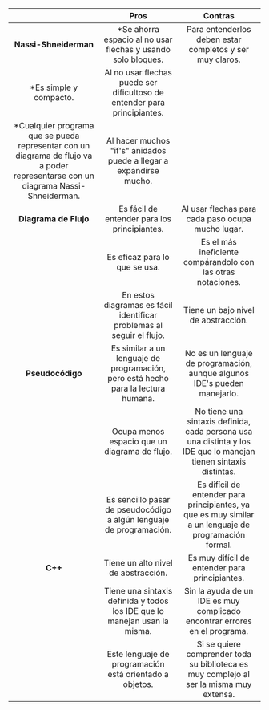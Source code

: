 |                   | Pros                                                                                                                             | Contras|
|:-------------------:|:----------------------------------------------------------------------------------------------------------------------------------:|:-------------------------------------------------------------------------------------------------------------------:|
| **Nassi-Shneiderman** | *Se ahorra espacio al no usar flechas y usando solo bloques.                                                                       | Para entenderlos deben estar completos y ser muy claros.                                                          |
|                    *Es simple y compacto.                                                                                                            | Al no usar flechas puede ser dificultoso de entender para principiantes.                                          |
|                    *Cualquier programa que se pueda representar con un diagrama de flujo va a poder representarse con un diagrama Nassi-Shneiderman. | Al hacer muchos "if's" anidados puede a llegar a expandirse mucho.                                                |
| **Diagrama de Flujo**| Es fácil de entender para los principiantes.                                                                                     | Al usar flechas para cada paso ocupa mucho lugar.                                                                 |
|                   | Es eficaz para lo que se usa.                                                                                                    | Es el más ineficiente compárandolo con las otras notaciones.                                                      |
|                   | En estos diagramas es fácil identificar problemas al seguir el flujo.                                                            | Tiene un bajo nivel de abstracción.                                                                               |
| **Pseudocódigo**      | Es similar a un lenguaje de programación, pero está hecho para la lectura humana.                                                | No es un lenguaje de programación, aunque algunos IDE's pueden manejarlo.                                         |
|                   | Ocupa menos espacio que un diagrama de flujo.                                                                                    | No tiene una sintaxis definida, cada persona usa una distinta y los IDE que lo manejan tienen sintaxis distintas. |
|                   | Es sencillo pasar de pseudocódigo a algún lenguaje de programación.                                                              | Es difícil de entender para principiantes, ya que es muy similar a un lenguaje de programación formal.            |
| **C++**               | Tiene un alto nivel de abstracción.                                                                                              | Es muy difícil de entender para principiantes.                                                                    |
|                   | Tiene una sintaxis definida y todos los IDE que lo manejan usan la misma.                                                        | Sin la ayuda de un IDE es muy complicado encontrar errores en el programa.                                        |
|                   | Este lenguaje de programación está orientado a objetos.                                                                          |Si se quiere comprender toda su biblioteca es muy complejo al ser la misma muy extensa.                            |
